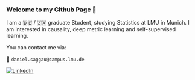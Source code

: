 ### Welcome to my Github Page :wave:

I am a :de: / :south_africa: graduate Student, studying Statistics at LMU in Munich. I am interested in causality, deep metric learning and self-supervised learning.


You can contact me via: 

:email: `daniel.saggau@campus.lmu.de`

[![LinkedIn](https://img.shields.io/badge/LinkedIn-Profile-0077B5?style=for-the-badge&logo=LinkedIn)](https://www.linkedin.com/in/daniel.saggau/)


<!--
**danielsaggau/danielsaggau** is a ✨ _special_ ✨ repository because its `README.md` (this file) appears on your GitHub profile.

